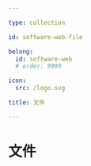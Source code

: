 ```yaml
---

type: collection

id: software-web-file

belong:
  id: software-web
  # order: 9999

icon:
  src: /logo.svg

title: 文件

---
```


# 文件

<ShowBreadcrumb />

<ShowResources/>
